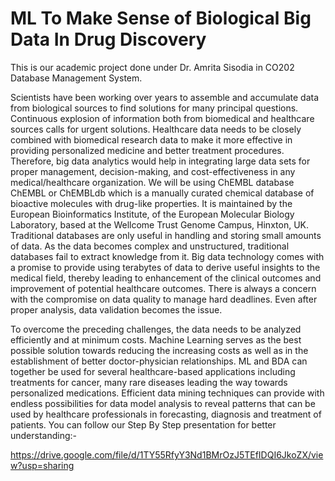# ML To Make Sense of Biological Big Data In Drug Discovery

This is our academic project done under Dr. Amrita Sisodia in CO202 Database Management System.

Scientists have been working over years to assemble and accumulate data from biological sources to find solutions for many principal questions. Continuous explosion of information both from biomedical and healthcare sources calls for urgent solutions. Healthcare data needs to be closely combined with biomedical research data to make it more effective in providing personalized medicine and better treatment procedures. Therefore, big data analytics would help in integrating large data sets for proper management, decision-making, and cost-effectiveness in any medical/healthcare organization. We will be using ChEMBL database ChEMBL or ChEMBLdb which is a manually curated chemical database of bioactive molecules with drug-like properties. It is maintained by the European Bioinformatics Institute, of the European Molecular Biology Laboratory, based at the Wellcome Trust Genome Campus, Hinxton, UK. Traditional databases are only useful in handling and storing small amounts of data. As the data becomes complex and unstructured, traditional databases fail to extract knowledge from it. Big data technology comes with a promise to provide using terabytes of data to derive useful insights to the medical field, thereby leading to enhancement of the clinical outcomes and improvement of potential healthcare outcomes. There is always a concern with the compromise on data quality to manage hard deadlines. Even after proper analysis, data validation becomes the issue. 

To overcome the preceding challenges, the data needs to be analyzed efficiently and at minimum costs. Machine Learning serves as the best possible solution towards reducing the increasing costs as well as in the establishment of better doctor-physician relationships. ML and BDA can together be used for several healthcare-based applications including treatments for cancer, many rare diseases leading the way towards personalized medications. Efficient data mining techniques can provide with endless possibilities for data model analysis to reveal patterns that can be used by healthcare professionals in forecasting, diagnosis and treatment of patients. You can follow our Step By Step presentation for better understanding:-

https://drive.google.com/file/d/1TY55RfyY3Nd1BMrOzJ5TEfIDQI6JkoZX/view?usp=sharing

